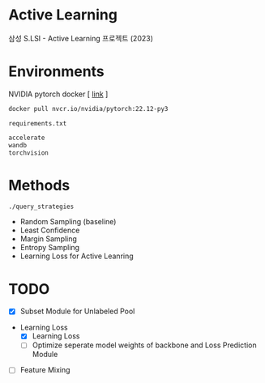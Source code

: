 # Active Learning 

삼성 S.LSI - Active Learning 프로젝트 (2023)

# Environments

NVIDIA pytorch docker [ [link](https://docs.nvidia.com/deeplearning/frameworks/pytorch-release-notes/rel-22-12.html#rel-22-12) ]

```bash
docker pull nvcr.io/nvidia/pytorch:22.12-py3
```

`requirements.txt`

```bash
accelerate
wandb
torchvision
```


# Methods

`./query_strategies`

- Random Sampling (baseline)
- Least Confidence
- Margin Sampling
- Entropy Sampling
- Learning Loss for Active Leanring



# TODO

- [x] Subset Module for Unlabeled Pool
- Learning Loss
    - [x] Learning Loss
    - [ ] Optimize seperate model weights of backbone and Loss Prediction Module
- [ ] Feature Mixing



